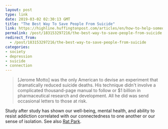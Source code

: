 ```yaml
---
layout: post
type: link
date: 2019-03-02 02:30:13 GMT
title: "The Best Way To Save People From Suicide"
link: https://highline.huffingtonpost.com/articles/en/how-to-help-someone-who-is-suicidal/
permalink: /post/183153297216/the-best-way-to-save-people-from-suicide
redirect_from: 
  - /post/183153297216/the-best-way-to-save-people-from-suicide
categories:
- society
- depression
- suicide
- connection
---
```

<blockquote>[Jerome Motto] was the only American to devise an experiment that dramatically reduced suicide deaths. His technique didn't involve a complicated thousand-page manual to follow or $1 billion in pharmaceutical research and development. All he did was send occasional letters to those at risk.</blockquote>
<p>Study after study has shown our well-being, mental health, and ability to resist addiction correlated with our connectedness to one another or our sense of isolation. See also <a href="http://www.stuartmcmillen.com/comic/rat-park/">Rat Park</a>.</p>